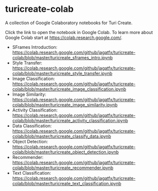 # turicreate-colab
A collection of Google Colaboratory notebooks for Turi Create.

Click the link to open the notebook in Google Colab. To learn more about Google Colab start at https://colab.research.google.com/. 

* SFrames Introduction: https://colab.research.google.com/github/jagatfx/turicreate-colab/blob/master/turicreate_sframes_intro.ipynb
* Style Transfer: https://colab.research.google.com/github/jagatfx/turicreate-colab/blob/master/turicreate_style_transfer.ipynb
* Image Classification: https://colab.research.google.com/github/jagatfx/turicreate-colab/blob/master/turicreate_image_classification.ipynb
* Image Similarity: https://colab.research.google.com/github/jagatfx/turicreate-colab/blob/master/turicreate_image_similarity.ipynb
* Activity Classification: https://colab.research.google.com/github/jagatfx/turicreate-colab/blob/master/turicreate_activity_classification.ipynb
* Data Classification: https://colab.research.google.com/github/jagatfx/turicreate-colab/blob/master/turicreate_classify_data.ipynb
* Object Detection: https://colab.research.google.com/github/jagatfx/turicreate-colab/blob/master/turicreate_object_detection.ipynb
* Recommender: https://colab.research.google.com/github/jagatfx/turicreate-colab/blob/master/turicreate_recommender.ipynb
* Text Classification: https://colab.research.google.com/github/jagatfx/turicreate-colab/blob/master/turicreate_text_classification.ipynb
